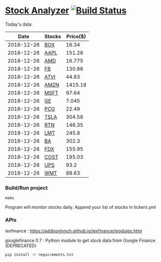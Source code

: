 # [Stock Analyzer](https://ogoyal.github.io/StockAnalyzer/) [![Build Status](https://travis-ci.org/ogoyal/StockAnalyzer.svg?branch=master)](https://travis-ci.org/ogoyal/StockAnalyzer)

Today's data:

| Date| Stocks| Price($) | 
| --- | --- | ---  | 
| 2018-12-26| [BOX](https://plot.ly/~ogoyal/14)| 16.34 | 
| 2018-12-26| [AAPL](https://plot.ly/~ogoyal/8)| 151.26 | 
| 2018-12-26| [AMD](https://plot.ly/~ogoyal/6)| 16.775 | 
| 2018-12-26| [FB](https://plot.ly/~ogoyal/4)| 130.86 | 
| 2018-12-26| [ATVI](https://plot.ly/~ogoyal/10)| 44.83 | 
| 2018-12-26| [AMZN](https://plot.ly/~ogoyal/12)| 1415.18 | 
| 2018-12-26| [MSFT](https://plot.ly/~ogoyal/2)| 97.64 | 
| 2018-12-26| [GE](https://plot.ly/~ogoyal/20)| 7.045 | 
| 2018-12-26| [PCG](https://plot.ly/~ogoyal/16)| 22.49 | 
| 2018-12-26| [TSLA](https://plot.ly/~ogoyal/18)| 304.58 | 
| 2018-12-26| [RTN](https://plot.ly/~ogoyal/26)| 146.35 | 
| 2018-12-26| [LMT](https://plot.ly/~ogoyal/24)| 245.8 | 
| 2018-12-26| [BA](https://plot.ly/~ogoyal/22)| 302.3 | 
| 2018-12-26| [FDX](https://plot.ly/~ogoyal/32)| 155.95 | 
| 2018-12-26| [COST](https://plot.ly/~ogoyal/28)| 195.03 | 
| 2018-12-26| [UPS](https://plot.ly/~ogoyal/34)| 93.2 | 
| 2018-12-26| [WMT](https://plot.ly/~ogoyal/30)| 88.63 | 

### Build/Run project

```
make
```

Program will monitor stocks daily. Append your list of stocks in tickers.yml

### APIs
iexfinance : https://addisonlynch.github.io/iexfinance/modules.html

googlefinance 0.7 : Python module to get stock data from Google Finance (DEPRECATED)

```
pip install -r requirements.txt
```
